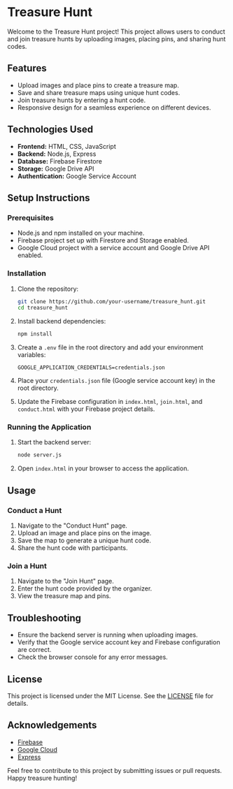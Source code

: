 # Treasure Hunt

Welcome to the Treasure Hunt project! This project allows users to conduct and join treasure hunts by uploading images, placing pins, and sharing hunt codes.

## Features

- Upload images and place pins to create a treasure map.
- Save and share treasure maps using unique hunt codes.
- Join treasure hunts by entering a hunt code.
- Responsive design for a seamless experience on different devices.

## Technologies Used

- **Frontend:** HTML, CSS, JavaScript
- **Backend:** Node.js, Express
- **Database:** Firebase Firestore
- **Storage:** Google Drive API
- **Authentication:** Google Service Account

## Setup Instructions

### Prerequisites

- Node.js and npm installed on your machine.
- Firebase project set up with Firestore and Storage enabled.
- Google Cloud project with a service account and Google Drive API enabled.

### Installation

1. Clone the repository:
    ```bash
    git clone https://github.com/your-username/treasure_hunt.git
    cd treasure_hunt
    ```

2. Install backend dependencies:
    ```bash
    npm install
    ```

3. Create a `.env` file in the root directory and add your environment variables:
    ```env
    GOOGLE_APPLICATION_CREDENTIALS=credentials.json
    ```

4. Place your `credentials.json` file (Google service account key) in the root directory.

5. Update the Firebase configuration in `index.html`, `join.html`, and `conduct.html` with your Firebase project details.

### Running the Application

1. Start the backend server:
    ```bash
    node server.js
    ```

2. Open `index.html` in your browser to access the application.

## Usage

### Conduct a Hunt

1. Navigate to the "Conduct Hunt" page.
2. Upload an image and place pins on the image.
3. Save the map to generate a unique hunt code.
4. Share the hunt code with participants.

### Join a Hunt

1. Navigate to the "Join Hunt" page.
2. Enter the hunt code provided by the organizer.
3. View the treasure map and pins.

## Troubleshooting

- Ensure the backend server is running when uploading images.
- Verify that the Google service account key and Firebase configuration are correct.
- Check the browser console for any error messages.

## License

This project is licensed under the MIT License. See the [LICENSE](LICENSE) file for details.

## Acknowledgements

- [Firebase](https://firebase.google.com/)
- [Google Cloud](https://cloud.google.com/)
- [Express](https://expressjs.com/)

Feel free to contribute to this project by submitting issues or pull requests. Happy treasure hunting!
